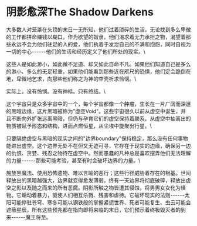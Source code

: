 # 阴影愈深The Shadow Darkens 

大多数人对笼罩在头顶的末日一无所知，他们过着琐碎的生活，无论找到多么卑微的工作都拼命赚钱以糊口。作为欲望的奴隶，他们渴求着无力承担之物，渴望着那些永远不会为他们驻足的人的爱，他们执着于发泄自己的不满和抱怨，同时自视为一切的中心------他们的生活和经历定义了他们所处的现实。\

这些人是如此渺小，如此微不足道、却又如此自命不凡。如果他们知道自己是多么的渺小、多么的无足轻重，如果他们能看到那些近在咫尺的恐惧，他们定会跪倒在地，卑微地乞求，向那些他们称之为神的空壳祈求怜悯。\

实际上，没有怜悯。没有神袛。只有终结。\

这个宇宙只是众多宇宙中的一个，每个宇宙都像一个肿瘤，生长在一片广阔而深邃的黑暗边缘，这片黑暗被称为"虚空Void"。这些宇宙很久以前从虚空中诞生，并且不断向外扩张远离黑暗，但仍与孕育它们的虚空保持着联系。从虚空中抽离出的物质被赋予形态和结构，进而点燃恒星，从尘埃中旋聚出行星。\

只要隔绝虚空与黑暗的现实之间的"边界boundary"保持稳定，那么没有任何事物能进出虚空。这个边界无处不在但又无迹可寻，它存在于现实的边缘，确保另一边的仇恨、贪婪、残忍之物待在虚空中。然而愚蠢的凡种总是喜欢摆弄他们无法理解的力量------那些可能考验，甚至有时会破坏边界的力量。\

施放黑魔法、使用恐怖遗物、难以言喻的恶行；这些行径威胁着存在的根基。世间释放出的黑暗越强大，边界就变得愈发薄弱，终有一天边界将彻底破碎，释放出虚空之影以及随之而来的所有恶魔。阴影所触之物皆遭其侵蚀，将男男女女化为怪物。它煽动着暴力，驱使人们相互杀戮、残害和虐待。它破坏现实的法则------太阳可能停驻苍穹、寒冬可能以钢铁般的掌握紧扼世界、死者可能复生、虫云可能会遮蔽星辰。所有这些预兆都在指向即将来临的末日，它们预示着终极毁灭者的到来------魔王将至。
